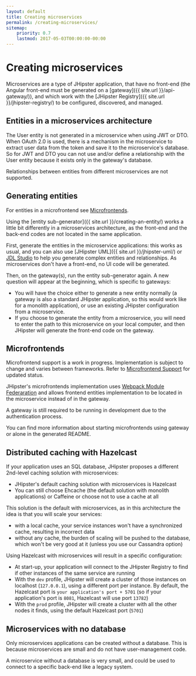 ```yaml
---
layout: default
title: Creating microservices
permalink: /creating-microservices/
sitemap:
    priority: 0.7
    lastmod: 2017-05-03T00:00:00-00:00
---
```


# <i class="fa fa-bolt"></i> Creating microservices

Microservices are a type of JHipster application, that have no front-end (the Angular front-end must be generated on a [gateway]({{ site.url }}/api-gateway/)), and which work with the [JHipster Registry]({{ site.url }}/jhipster-registry/) to be configured, discovered, and managed.

<h2 id="entities">Entities in a microservices architecture</h2>

The User entity is not generated in a microservice when using JWT or DTO. When OAuth 2.0 is used, there is a mechanism in the microservice to extract user data from the token and save it to the microservice's database. So for JWT and DTO you can not use and/or define a relationship with the User entity because it exists only in the gateway's database.

Relationships between entities from different microservices are not supported.

<h2 id="generating_entities">Generating entities</h2>

For entities in a microfrontend see [Microfrontends](#microfrontends).

Using the [entity sub-generator]({{ site.url }}/creating-an-entity/) works a little bit differently in a microservices architecture, as the front-end and the back-end codes are not located in the same application.

First, generate the entities in the microservice applications: this works as usual, and you can also use [JHipster UML]({{ site.url }}/jhipster-uml/) or [JDL Studio](https://start.jhipster.tech/jdl-studio/) to help you generate complex entities and relationships. As microservices don't have a front-end, no UI code will be generated.

Then, on the gateway(s), run the entity sub-generator again. A new question will appear at the beginning, which is specific to gateways:

- You will have the choice either to generate a new entity normally (a gateway is also a standard JHipster application, so this would work like for a monolith application), or use an existing JHipster configuration from a microservice.
- If you choose to generate the entity from a microservice, you will need to enter the path to this microservice on your local computer, and then JHipster will generate the front-end code on the gateway.

<h2 id="microfrontends">Microfrontends</h2>

Microfrontend support is a work in progress. Implementation is subject to change and varies between frameworks. Refer to [Microfrontend Support](https://github.com/jhipster/generator-jhipster/issues/17031) for updated status.

JHipster's microfrontends implementation uses [Webpack Module Federaration](https://webpack.js.org/concepts/module-federation/) and allows frontend entities implementation to be located in the microservice instead of in the gateway.

A gateway is still required to be running in development due to the authentication process.

You can find more information about starting microfrontends using gateway or alone in the generated README.

<h2 id="hazelcast">Distributed caching with Hazelcast</h2>

If your application uses an SQL database, JHipster proposes a different 2nd-level caching solution with microservices:

- JHipster's default caching solution with microservices is Hazelcast
- You can still choose Ehcache (the default solution with monolith applications) or Caffeine or choose not to use a cache at all

This solution is the default with microservices, as in this architecture the idea is that you will scale your services:

- with a local cache, your service instances won't have a synchronized cache, resulting in incorrect data
- without any cache, the burden of scaling will be pushed to the database, which won't be very good at it (unless you use our Cassandra option)

Using Hazelcast with microservices will result in a specific configuration:

- At start-up, your application will connect to the JHipster Registry to find if other instances of the same service are running
- With the `dev` profile, JHipster will create a cluster of those instances on localhost (`127.0.0.1`),  using a different port per instance. By default, the Hazelcast port is `your application's port + 5701` (so if your application's port is `8081`, Hazelcast will use port `13782`)
- With the `prod` profile, JHipster will create a cluster with all the other nodes it finds, using the default Hazelcast port (`5701`)

<h2 id="no_database">Microservices with no database</h2>

Only microservices applications can be created without a database. This is because microservices are small and do not have user-management code.

A microservice without a database is very small, and could be used to connect to a specific back-end like a legacy system.
